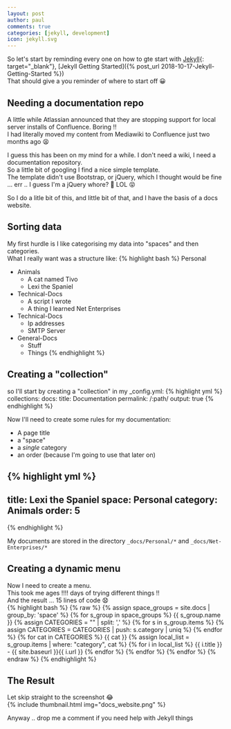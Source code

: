 ```yaml
---
layout: post
author: paul
comments: true
categories: [jekyll, development]
icon: jekyll.svg
---
```

So let's start by reminding every one on how to gte start with [Jekyll](https://jekyllrb.com/){: target="_blank"}, [Jekyll Getting Started]({% post_url 2018-10-17-Jekyll-Getting-Started %})  
That should give a you reminder of where to start off 😀  

## Needing a documentation repo

A little while Atlassian announced that they are stopping support for local server installs of Confluence. Boring ‼️  
I had literally moved my content from Mediawiki to Confluence just two months ago 😫  

I guess this has been on my mind for a while. I don't need a wiki, I need a documentation repository.  
So a little bit of googling I find a nice simple template.  
The template didn't use Bootstrap, or jQuery, which I thought would be fine ... err .. I guess I'm a jQuery whore? 👧  LOL 😝  

So I do a litle bit of this, and little bit of that, and I have the basis of a docs website.  

## Sorting data

My first hurdle is I like categorising my data into "spaces" and then categories.  
What I really want was a structure like:
{% highlight bash %}
Personal
  - Animals
      - A cat named Tivo
      - Lexi the Spaniel
  - Technical-Docs
      - A script I wrote
      - A thing I learned
Net Enterprises
  - Technical-Docs
      - Ip addresses
      - SMTP Server
  - General-Docs
      - Stuff
      - Things
{% endhighlight %}

## Creating a "collection"

so I'll start by creating a "collection" in my _config.yml:
{% highlight yml %}
collections:
  docs:
    title: Documentation
    permalink: /:path/
    output: true
{% endhighlight %}

Now I'll need to create some rules for my documentation: 

* A page title
* a "space"
* a _single_ category
* an order (because I'm going to use that later on)

{% highlight yml %}
---
title: Lexi the Spaniel
space: Personal
category: Animals
order: 5
---
{% endhighlight %}

My documents are stored in the directory ```_docs/Personal/*``` and ```_docs/Net-Enterprises/*```

## Creating a dynamic menu

Now I need to create a menu.  
This took me ages !!!! days of trying different things !!  
And the result ... 15 lines of code 😧  
{% highlight bash %}
{% raw %}
 {% assign space_groups = site.docs | group_by: 'space' %}
 {% for s_group in space_groups %}
 {{ s_group.name  }}
     {% assign CATEGORIES = "" | split: ',' %}
     {% for s in s_group.items %}
         {% assign CATEGORIES = CATEGORIES | push: s.category | uniq %}
     {% endfor %}
     {% for cat in CATEGORIES %}
     {{ cat }}
     {% assign local_list = s_group.items | where: "category", cat %}
         {% for i in local_list %}
         {{ i.title }} - {{ site.baseurl }}{{ i.url }}
         {% endfor %}
     {% endfor %}
 {% endfor %}
{% endraw %}
{% endhighlight %}

## The Result

Let skip straight to the screenshot 😂  
{% include thumbnail.html img="docs_website.png" %}

Anyway .. drop me a comment if you need help with Jekyll things

